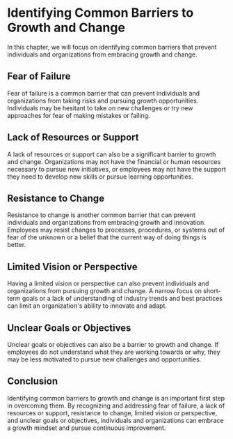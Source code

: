 Identifying Common Barriers to Growth and Change
=====================================================================================================

In this chapter, we will focus on identifying common barriers that prevent individuals and organizations from embracing growth and change.

Fear of Failure
---------------

Fear of failure is a common barrier that can prevent individuals and organizations from taking risks and pursuing growth opportunities. Individuals may be hesitant to take on new challenges or try new approaches for fear of making mistakes or failing.

Lack of Resources or Support
----------------------------

A lack of resources or support can also be a significant barrier to growth and change. Organizations may not have the financial or human resources necessary to pursue new initiatives, or employees may not have the support they need to develop new skills or pursue learning opportunities.

Resistance to Change
--------------------

Resistance to change is another common barrier that can prevent individuals and organizations from embracing growth and innovation. Employees may resist changes to processes, procedures, or systems out of fear of the unknown or a belief that the current way of doing things is better.

Limited Vision or Perspective
-----------------------------

Having a limited vision or perspective can also prevent individuals and organizations from pursuing growth and change. A narrow focus on short-term goals or a lack of understanding of industry trends and best practices can limit an organization's ability to innovate and adapt.

Unclear Goals or Objectives
---------------------------

Unclear goals or objectives can also be a barrier to growth and change. If employees do not understand what they are working towards or why, they may be less motivated to pursue new challenges and opportunities.

Conclusion
----------

Identifying common barriers to growth and change is an important first step in overcoming them. By recognizing and addressing fear of failure, a lack of resources or support, resistance to change, limited vision or perspective, and unclear goals or objectives, individuals and organizations can embrace a growth mindset and pursue continuous improvement.
